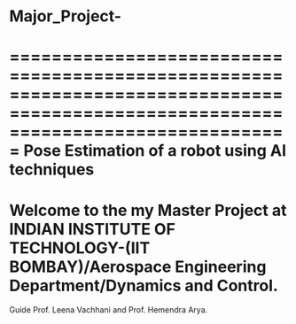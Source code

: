 # Major_Project-
===================================================================================================================================
Pose Estimation of a robot using AI techniques
===================================================================================================================================
Welcome to the my Master Project at INDIAN INSTITUTE OF TECHNOLOGY-(IIT BOMBAY)/Aerospace Engineering Department/Dynamics and Control.
===================================================================================================================================
Guide
Prof. Leena Vachhani and Prof. Hemendra Arya.
